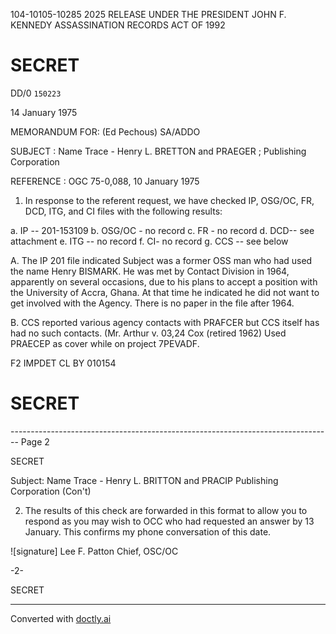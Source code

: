 104-10105-10285 2025 RELEASE UNDER THE PRESIDENT JOHN F. KENNEDY ASSASSINATION RECORDS ACT OF 1992

# SECRET

DD/0 `150223`

14 January 1975

MEMORANDUM FOR: (Ed Pechous)
SA/ADDO

SUBJECT : Name Trace - Henry L. BRETTON and PRAEGER ;
Publishing Corporation

REFERENCE : OGC 75-0,088, 10 January 1975

1. In response to the referent request, we have checked IP, OSG/OC, FR, DCD, ITG, and CI files with the following results:

a. IP -- 201-153109
b. OSG/OC - no record
c. FR - no record
d. DCD-- see attachment
e. ITG -- no record
f. CI- no record
g. CCS -- see below

A. The IP 201 file indicated Subject was a former OSS man who had used the name Henry BISMARK. He was met by Contact Division in 1964, apparently on several occasions, due to his plans to accept a position with the University of Accra, Ghana. At that time he indicated he did not want to get involved with the Agency. There is no paper in the file after 1964.

B. CCS reported various agency contacts with PRAFCER but CCS itself has had no such contacts. (Mr. Arthur v. 03,24 Cox (retired 1962) Used PRAECEP as cover while on project 7PEVADF.

F2 IMPDET CL BY 010154

# SECRET


-------------------------------------------------------------------------------- Page 2

SECRET

Subject: Name Trace - Henry L. BRITTON and PRACIP Publishing Corporation (Con't)

2. The results of this check are forwarded in this format to allow you to respond as you may wish to OCC who had requested an answer by 13 January. This confirms my phone conversation of this date.

![signature]
Lee F. Patton
Chief, OSC/OC

-2-

SECRET


---
Converted with [doctly.ai](https://doctly.ai)